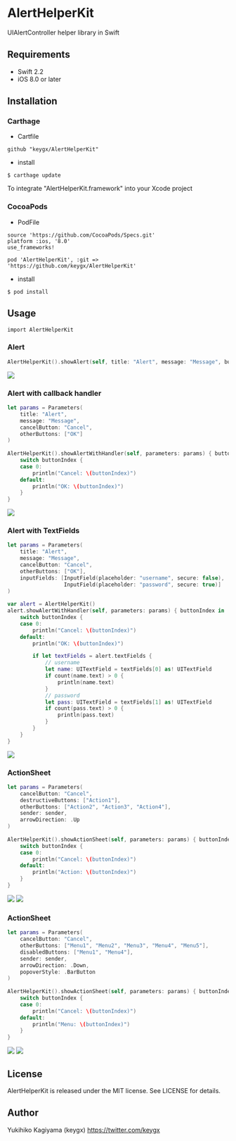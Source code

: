 # AlertHelperKit

UIAlertController helper library in Swift

## Requirements
- Swift 2.2
- iOS 8.0 or later

## Installation

### Carthage

* Cartfile

```Cartfile
github "keygx/AlertHelperKit"
```

* install

```
$ carthage update
```
To integrate "AlertHelperKit.framework" into your Xcode project

### CocoaPods

* PodFile

```PodFile
source 'https://github.com/CocoaPods/Specs.git'
platform :ios, '8.0'
use_frameworks!

pod 'AlertHelperKit', :git => 'https://github.com/keygx/AlertHelperKit'
```
* install

```
$ pod install
```

## Usage

```
import AlertHelperKit
```

### Alert

```ViewController.swift
AlertHelperKit().showAlert(self, title: "Alert", message: "Message", button: "OK")
```
![](images/Alert.png)


### Alert with callback handler

```ViewController.swift
let params = Parameters(
    title: "Alert",
    message: "Message",
    cancelButton: "Cancel",
    otherButtons: ["OK"]
)
    
AlertHelperKit().showAlertWithHandler(self, parameters: params) { buttonIndex in
    switch buttonIndex {
    case 0:
        println("Cancel: \(buttonIndex)")
    default:
        println("OK: \(buttonIndex)")
    }
}
```
![](images/AlertWithHandler.png)


### Alert with TextFields

```ViewController.swift
let params = Parameters(
    title: "Alert",
    message: "Message",
    cancelButton: "Cancel",
    otherButtons: ["OK"],
    inputFields: [InputField(placeholder: "username", secure: false),
                  InputField(placeholder: "password", secure: true)]
)
    
var alert = AlertHelperKit()
alert.showAlertWithHandler(self, parameters: params) { buttonIndex in
    switch buttonIndex {
    case 0:
        println("Cancel: \(buttonIndex)")
    default:
        println("OK: \(buttonIndex)")

        if let textFields = alert.textFields {
            // username
            let name: UITextField = textFields[0] as! UITextField
            if count(name.text) > 0 {
                println(name.text)
            }
            // password
            let pass: UITextField = textFields[1] as! UITextField
            if count(pass.text) > 0 {
                println(pass.text)
            }
        }
    }
}
```
![](images/AlertWithTextFields.png)


### ActionSheet

```ViewController.swift
let params = Parameters(
    cancelButton: "Cancel",
    destructiveButtons: ["Action1"],
    otherButtons: ["Action2", "Action3", "Action4"],
    sender: sender,
    arrowDirection: .Up
)
    
AlertHelperKit().showActionSheet(self, parameters: params) { buttonIndex in
    switch buttonIndex {
    case 0:
        println("Cancel: \(buttonIndex)")
    default:
        println("Action: \(buttonIndex)")
    }
}
```
![](images/ActionSheet.png)
![](images/ActionSheet_iPad.png)


### ActionSheet

```ViewController.swift
let params = Parameters(
    cancelButton: "Cancel",
    otherButtons: ["Menu1", "Menu2", "Menu3", "Menu4", "Menu5"],
    disabledButtons: ["Menu1", "Menu4"],
    sender: sender,
    arrowDirection: .Down,
    popoverStyle: .BarButton
)
    
AlertHelperKit().showActionSheet(self, parameters: params) { buttonIndex in
    switch buttonIndex {
    case 0:
        println("Cancel: \(buttonIndex)")
    default:
        println("Menu: \(buttonIndex)")
    }
}
```
![](images/Menu.png)
![](images/Menu_iPad.png)

## License

AlertHelperKit is released under the MIT license. See LICENSE for details.

## Author

Yukihiko Kagiyama (keygx) <https://twitter.com/keygx>

